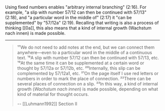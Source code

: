 Using fixed numbers enables "arbitrary internal branching" (2:16).
For example, "a slip with number 57/12 can then be continued with 57/13" (2:18), and "a particular word in the middle of" (2:17) it "can be supplemented" by "57/12a" (2:19).
Recalling that writing is also a process of thinking [[0a]],
this also means that a kind of internal growth (Wachstum nach innen) is made possible.

---

> ¹⁷We do not need to add notes at the end, but we can connect them anywhere—even to a particular word in the middle of a continuous text. ¹⁸A slip with number 57/12 can then be continued with 57/13, etc. ¹⁹At the same time it can be supplemented at a certain word or thought by 57/12a or 57/12b, etc. ²⁰Internally, this slip can be complemented by 57/12a1, etc. ²¹On the page itself I use red letters or numbers in order to mark the place of connection. ²²There can be several places of connection on a slip. ²³In this way, a kind of internal growth (_Wachstum nach innen_) is made possible, depending on what kind of material for thought occurs.
>
> -- [[Luhmann1992]] Section II